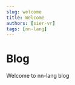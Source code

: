 ```yaml
---
slug: welcome
title: Welcome
authors: [sier-vr]
tags: [nn-lang]
---
```


# Blog

Welcome to nn-lang blog